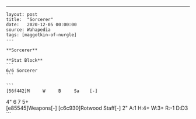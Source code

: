 ---
    layout: post
    title:  "Sorcerer"
    date:   2020-12-05 00:00:00
    source: Wahapedia
    tags: [maggotkin-of-nurgle]
    ---
    
    **Sorcerer**
    
    **Stat Block**
    ```
    6/6 Sorcerer
    ```
    
    ```
    [56f442]M     W     B     Sa    [-]
4"    6     7     5+    
[e85545]Weapons[-]
[c6c930]Rotwood Staff[-]
2"     A:1    H:4+   W:3+   R:-1   D:D3  
    ```
    
    
    